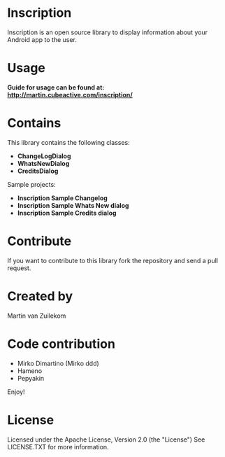 Inscription
===========

Inscription is an open source library to display information about your Android app to the user.

Usage
============
**Guide for usage can be found at:
http://martin.cubeactive.com/inscription/**

Contains
============
This library contains the following classes:
- **ChangeLogDialog**
- **WhatsNewDialog**
- **CreditsDialog**

Sample projects:
- **Inscription Sample Changelog**
- **Inscription Sample Whats New dialog**
- **Inscription Sample Credits dialog**

Contribute
============
If you want to contribute to this library fork the repository and send a pull request.

Created by
============
Martin van Zuilekom

Code contribution
============
- Mirko Dimartino (Mirko ddd)
- Hameno
- Pepyakin

Enjoy!

License
============
Licensed under the Apache License, Version 2.0 (the "License")
See LICENSE.TXT for more information.
